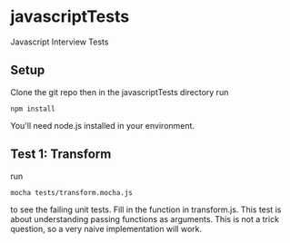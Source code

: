 # javascriptTests
Javascript Interview Tests

## Setup
Clone the git repo then in the javascriptTests directory run

```
npm install
```

You'll need node.js installed in your environment.


## Test 1: Transform

run

```
mocha tests/transform.mocha.js
```

to see the failing unit tests.  Fill in the function in transform.js.
This test is about understanding passing functions as arguments.  This is not a
 trick question, so a very naive implementation will work.

